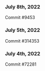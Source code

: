 ### July 8th, 2022

Commit #9453

### July 5th, 2022

Commit #314353


### July 4th, 2022

Commit #72281
